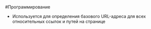 #Программирование 
- Используется для определения базового URL-адреса для всех относительных ссылок и путей на странице 